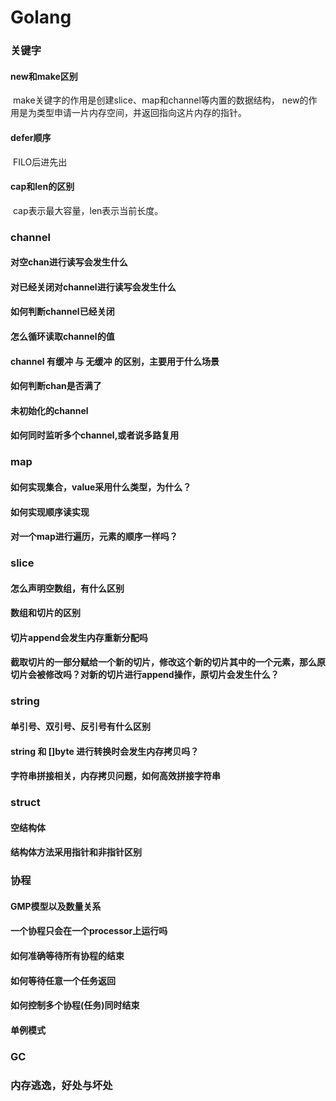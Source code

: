 # Golang

### 关键字
#### new和make区别

​	make关键字的作用是创建slice、map和channel等内置的数据结构， new的作用是为类型申请一片内存空间，并返回指向这片内存的指针。

#### defer顺序

​	FILO后进先出

#### cap和len的区别

​	cap表示最大容量，len表示当前长度。



### channel
#### 对空chan进行读写会发生什么

#### 对已经关闭对channel进行读写会发生什么
#### 如何判断channel已经关闭
#### 怎么循环读取channel的值
#### channel 有缓冲 与 无缓冲 的区别，主要用于什么场景
#### 如何判断chan是否满了
#### 未初始化的channel
#### 如何同时监听多个channel,或者说多路复用



### map
#### 如何实现集合，value采用什么类型，为什么？
#### 如何实现顺序读实现
#### 对一个map进行遍历，元素的顺序一样吗？



### slice 
#### 怎么声明空数组，有什么区别
#### 数组和切片的区别
#### 切片append会发生内存重新分配吗
#### 截取切片的一部分赋给一个新的切片，修改这个新的切片其中的一个元素，那么原切片会被修改吗？对新的切片进行append操作，原切片会发生什么？



### string
#### 单引号、双引号、反引号有什么区别
#### string 和 []byte 进行转换时会发生内存拷贝吗？
#### 字符串拼接相关，内存拷贝问题，如何高效拼接字符串



### struct
#### 空结构体
#### 结构体方法采用指针和非指针区别



### 协程
#### GMP模型以及数量关系
#### 一个协程只会在一个processor上运行吗
#### 如何准确等待所有协程的结束
#### 如何等待任意一个任务返回
#### 如何控制多个协程(任务)同时结束

#### 单例模式



### GC
### 内存逃逸，好处与坏处